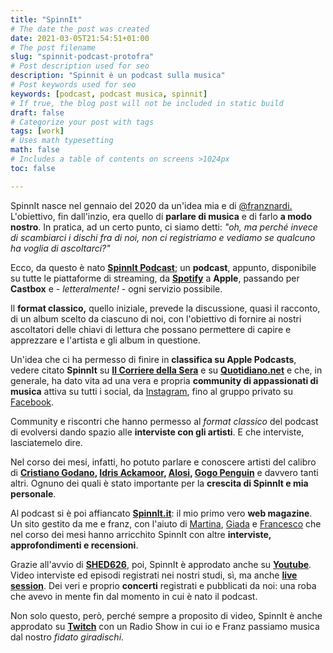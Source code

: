 ```yaml
---
title: "SpinnIt"
# The date the post was created
date: 2021-03-05T21:54:51+01:00
# The post filename
slug: "spinnit-podcast-protofra"
# Post description used for seo
description: "Spinnit è un podcast sulla musica"
# Post keywords used for seo
keywords: [podcast, podcast musica, spinnit]
# If true, the blog post will not be included in static build
draft: false
# Categorize your post with tags
tags: [work]
# Uses math typesetting
math: false
# Includes a table of contents on screens >1024px
toc: false

---
```


SpinnIt nasce nel gennaio del 2020 da un'idea mia e di [@franznardi.](https://spinnit.it) L'obiettivo, fin dall'inzio, era quello di **parlare di musica**  e di farlo **a modo nostro**. In pratica, ad un certo punto, ci siamo detti: _"oh, ma perché invece di scambiarci i dischi fra di noi, non ci registriamo e vediamo se qualcuno ha voglia di ascoltarci?"_ 

Ecco, da questo è nato **[SpinnIt Podcast](https://spinnit.it/category/spinnit-podcast/)**; un **podcast**, appunto, disponibile su tutte le piattaforme di streaming, da **[Spotify](https://open.spotify.com/show/0gQCl58EojARqQR8i0U5LL?si=af-RAkFUQbWRYZN8sr-j9w)** a **Apple**, passando per **Castbox** e - _letteralmente!_ - ogni servizio possibile. 

Il **format classico,** quello iniziale, prevede la discussione, quasi il racconto, di un album scelto da ciascuno di noi, con l'obiettivo di fornire ai nostri ascoltatori delle chiavi di lettura che possano permettere di capire e apprezzare e l'artista e gli album in questione.

Un'idea che ci ha permesso di finire in **classifica su Apple Podcasts**, vedere citato **SpinnIt** su **[Il Corriere della Sera](https://www.corriere.it/tecnologia/21_gennaio_27/i-generi-podcast-piu-amati-true-crime-inchiesta-narrazione-e396695a-6083-11eb-b90c-509c7d96fdd2.shtml)** e su **[Quotidiano.net](https://www.quotidiano.net/magazine/podcast-musica-1.5185342)** e che, in generale, ha dato vita ad una vera e propria **community di appassionati di musica** attiva su tutti i social, da [Instagram](https://www.instagram.com/spinn.it/?hl=it), fino al gruppo privato su [Facebook](https://www.facebook.com/spinnitpodcast/). 

Community e riscontri che hanno permesso al _format classico_ del podcast di evolversi dando spazio alle **interviste con gli artisti**. E che interviste, lasciatemelo dire. 

Nel corso dei mesi, infatti, ho potuto parlare e conoscere artisti del calibro di **[Cristiano Godano](https://spinnit.it/2020/11/06/cristiano-godano-intervista-spinnit-ep-23/), [Idris Ackamoor](https://spinnit.it/2020/09/18/idris-ackamoor-intervista-spinnit-ep-20/), [Alosi](https://spinnit.it/2020/04/07/spinnit-episodio-10-intervista-alosi/), [Gogo Penguin](https://spinnit.it/2020/06/15/gogo-penguin-intervista-spinnit-ep-16/)** e davvero tanti altri. Ognuno dei quali è stato importante per la **crescita di SpinnIt e mia personale**. 

Al podcast si è poi affiancato **[SpinnIt.it](https://spinnit.it)**: il mio primo vero **web magazine**. Un sito gestito da me e franz, con l'aiuto di [Martina](https://spinnit.it/category/spinnit-magazine/the-day-i-tried-to-live/), [Giada](https://spinnit.it/category/spinnit-magazine/the-moonshiner-distillati-di-libri-e-musica/) e [Francesco](https://spinnit.it/category/spinnit-magazine/the-unknown-pleasure/) che nel corso dei mesi hanno arricchito SpinnIt con altre **interviste, approfondimenti e recensioni**. 

Grazie all'avvio di **[SHED626](https://protofra.me/work/shed626/)**, poi, SpinnIt è approdato anche su **[Youtube](https://www.youtube.com/channel/UCul6k2obsh85y2V0fA0fcmA)**. Video interviste ed episodi registrati nei nostri studi, sì, ma anche **[live session](https://www.youtube.com/watch?v=uCHxm47oN0M)**. Dei veri e proprio **concerti** registrati e pubblicati da noi: una roba che avevo in mente fin dal momento in cui è nato il podcast. 

Non solo questo, però, perché sempre a proposito di video, SpinnIt è anche approdato su **[Twitch](https://www.twitch.tv/spinnit_podcast)** con un Radio Show in cui io e Franz passiamo musica dal nostro _fidato giradischi_. 
